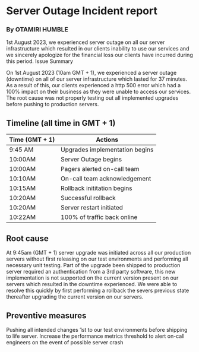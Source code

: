 # Server Outage Incident report

###  By OTAMIRI HUMBLE

1st August 2023, we experienced server outage on all our server infrastructure which resulted in our clients inability to use our services and we sincerely apologize for the financial loss our clients have incurred during this period.
Issue Summary

On 1st August 2023 (10am GMT + 1), we experienced a server outage (downtime) on all of our server infrastructure which lasted for 37 minutes. As a result of this, our clients experienced a http 500 error which had a 100% impact on their business as they were unable to access our services. The root cause was not properly testing out all implemented upgrades before pushing to production servers.

## Timeline (all time in GMT + 1)

| Time (GMT + 1)| Actions                        |
|---------------|--------------------------------|
| 9:45 AM       | Upgrades implementation begins |
| 10:00AM       | Server Outage begins	         |
| 10:00AM       | Pagers alerted on-call team    |
| 10:10AM       | On-call team acknowledgement   |
| 10:15AM       | Rollback inititation begins    |
| 10:20AM       | Successful rollback            |
| 10:20AM       | Server restart initiated       |
| 10:22AM       | 100% of traffic back online    |

## Root cause

At 9:45am (GMT + 1) server upgrade was initiated across all our production servers without first releasing on our test environments and performing all necessary unit testing. Part of the upgrade been shipped to production server required an authentication from a 3rd party software, this new implementation is not supported on the current version present on our servers which resulted in the downtime experienced. We were able to resolve this quickly by first performing a rollback the severs previous state thereafter upgrading the current version on our servers.

## Preventive measures

Pushing all intended changes 1st to our test environments before shipping to life server.
Increase the performance metrics threshold to alert on-call engineers on the event of possible server crash
